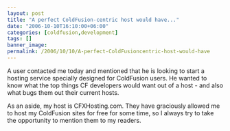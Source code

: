 ```yaml
---
layout: post
title: "A perfect ColdFusion-centric host would have..."
date: "2006-10-10T16:10:00+06:00"
categories: [coldfusion,development]
tags: []
banner_image: 
permalink: /2006/10/10/A-perfect-ColdFusioncentric-host-would-have
---
```


A user contacted me today and mentioned that he is looking to start a hosting service specially designed for ColdFusion users. He wanted to know what the top things CF developers would want out of a host - and also what bugs them out their current hosts. 

As an aside, my host is CFXHosting.com. They have graciously allowed me to host my ColdFusion sites for free for some time, so I always try to take the opportunity to mention them to my readers.